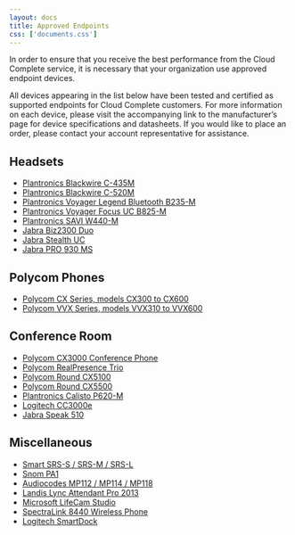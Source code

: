 ```yaml
---
layout: docs
title: Approved Endpoints
css: ['documents.css']
---
```


In order to ensure that you receive the best performance from the Cloud Complete service, it is necessary that your organization use approved endpoint devices.

All devices appearing in the list below have been tested and certified as supported endpoints for Cloud Complete customers. For more information on each device, please visit the accompanying link to the manufacturer’s page for device specifications and datasheets. If you would like to place an order, please contact your account representative for assistance.  

## Headsets ##

* <a href="http://www.plantronics.com/us/product/blackwire-435?skuId=sku5810016" target="_blank">Plantronics Blackwire C-435M</a> 
* <a href="http://www.plantronics.com/us/product/blackwire-500?skuId=sku6310024" target="_blank">Plantronics Blackwire C-520M</a>	 
* <a href="http://www.plantronics.com/asia/product/voyager-legend-uc?skuId=sku626002" target="_blank">Plantronics Voyager Legend Bluetooth B235-M</a>
* <a href="http://www.plantronics.com/us/product/voyager-focus-uc?skuId=sku7140027" target="_blank">Plantronics Voyager Focus UC B825-M</a>	 	 
* <a href="http://www.plantronics.com/us/product/savi-400?skuId=sku6590037" target="_blank">Plantronics SAVI W440-M</a>	 	 
* <a href="http://www.jabra.com/business/contact-center-headsets/jabra-biz-2300" target="_blank">Jabra Biz2300 Duo</a>	 	 
* <a href="http://www.jabra.com/bluetooth-headsets/jabra-stealth" target="_blank">Jabra Stealth UC</a>	 	
* <a href="http://www.jabra.com/business/office-headsets/jabra-pro-900?v2=1" target="_blank">Jabra PRO 930 MS</a>	
 	


## Polycom Phones ##

* <a href="http://www.polycom.com/products-services/products-for-microsoft/lync-optimized.html" target="_blank">Polycom CX Series, models CX300 to CX600</a> 	 
* <a href="http://www.polycom.com/products-services/voice/desktop-solutions/realpresencedesktop-vvx-business-media-phones.html" target="_blank">Polycom VVX Series, models VVX310 to VVX600</a>	 	 


## Conference Room ##

* <a href="http://www.polycom.com/products-services/products-for-microsoft/lyncoptimized/cx3000-conference-phone.html" target="_blank">Polycom CX3000 Conference Phone</a>	 	 
* <a href="http://www.polycom.com/voice-conferencing-solutions/conferencephones/realpresence-trio.html" target="_blank">Polycom RealPresence Trio</a>
* <a href="http://www.polycom.com/products-services/products-for-microsoft/lyncoptimized/cx5100-unified-conference-station.html" target="_blank">Polycom Round CX5100</a>	 	 
* <a href="http://www.polycom.com/products-services/products-for-microsoft/lyncoptimized/cx5500-unified-conference-station.html" target="_blank">Polycom Round CX5500</a>	 	 
* <a href="http://www.plantronics.com/us/product/calisto-600?skuId=sku6250018" target="_blank">Plantronics Calisto P620-M</a>	 
* <a href="http://support.logitech.com/en_us/product/11147" target="_blank">Logitech CC3000e</a>	 	 
* <a href="http://www.jabra.com/business/speakerphones/jabra-speak-series/jabra-speak-510" target="_blank">Jabra Speak 510</a>	 	 
 
 
## Miscellaneous ##

* <a href="https://smartkapp.com/products/smart-room-systems" target="_blank">Smart SRS-S / SRS-M / SRS-L</a>	 	 
* <a href="https://www.snom.com/broadcasting/public-address-system/ " target="_blank">Snom PA1</a>	 	
* <a href="http://www.audiocodes.com/products/mediapack-1xx" target="_blank">Audiocodes MP112 / MP114 / MP118</a>	 	 
* <a href="http://www.landiscomputer.com/attendantpro/" target="_blank">Landis Lync Attendant Pro 2013</a>	 	 
* <a href="https://www.microsoft.com/accessories/en-us/products/webcams/lifecam-studio/q f-00013" target="_blank">Microsoft LifeCam Studio</a>	 	 
* <a href="http://support.spectralink.com/products/wi-fi/spectralink-84-series-wireless-telephone" target="_blank">SpectraLink 8440 Wireless Phone</a> 	 
* <a href="http://www.logitech.com/en-us/product/smartdock" target="_blank">Logitech SmartDock</a>	 	 